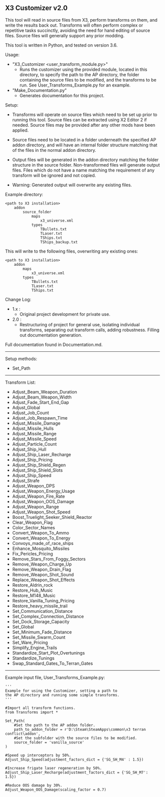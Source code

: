 
X3 Customizer v2.0
------------------

This tool will read in source files from X3, perform transforms on them,
and write the results back out.  Transforms will often perform complex
or repetitive tasks succinctly, avoiding the need for hand editing of
source files.  Source files will generally support any prior modding.

This tool is written in Python, and tested on version 3.6.

Usage:
 * "X3_Customizer <user_transform_module.py>"
   - Runs the customizer using the provided module, located in this
     directory, to specify the path to the AP directory, the folder
     containing the source files to be modified, and the transforms
     to be run. See User_Transforms_Example.py for an example.
 * "Make_Documentation.py"
   - Generates documentation for this project.

Setup:
  * Transforms will operate on source files which need to be set up
  prior to running this tool. Source files can be extracted using
  X2 Editor 2 if needed. Source files may be provided after any other 
  mods have been applied.

  * Source files need to be located in a folder underneath the 
  specified AP addon directory, and will have an internal folder
  structure matching that of the files in the normal addon directory.

  * Output files will be generated in the addon directory matching
  the folder structure in the source folder. Non-transformed files
  will generate output files. Files which do not have a name matching
  the requirement of any transform will be ignored and not copied.

  * Warning: Generated output will overwrite any existing files.

  Example directory:

    <path to X3 installation>
        addon
            source_folder
                maps
                    x3_universe.xml
                types
                    TBullets.txt
                    TLaser.txt
                    TShips.txt
                    TShips_backup.txt

   This will write to the following files, overwriting any
   existing ones:

    <path to X3 installation>
        addon
            maps
                x3_universe.xml
            types
                TBullets.txt
                TLaser.txt
                TShips.txt

Change Log:
 * 1.x :
   - Original project development for private use.
 * 2.0 :
   - Restructuring of project for general use, isolating individual
     transforms, separating out transform calls, adding robustness.
     Filling out documentation generation.

Full documentation found in Documentation.md.

***

Setup methods:

  * Set_Path

***

Transform List:

 * Adjust_Beam_Weapon_Duration
 * Adjust_Beam_Weapon_Width
 * Adjust_Fade_Start_End_Gap
 * Adjust_Global
 * Adjust_Job_Count
 * Adjust_Job_Respawn_Time
 * Adjust_Missile_Damage
 * Adjust_Missile_Hulls
 * Adjust_Missile_Range
 * Adjust_Missile_Speed
 * Adjust_Particle_Count
 * Adjust_Ship_Hull
 * Adjust_Ship_Laser_Recharge
 * Adjust_Ship_Pricing
 * Adjust_Ship_Shield_Regen
 * Adjust_Ship_Shield_Slots
 * Adjust_Ship_Speed
 * Adjust_Strafe
 * Adjust_Weapon_DPS
 * Adjust_Weapon_Energy_Usage
 * Adjust_Weapon_Fire_Rate
 * Adjust_Weapon_OOS_Damage
 * Adjust_Weapon_Range
 * Adjust_Weapon_Shot_Speed
 * Boost_Truelight_Seeker_Shield_Reactor
 * Clear_Weapon_Flag
 * Color_Sector_Names
 * Convert_Weapon_To_Ammo
 * Convert_Weapon_To_Energy
 * Convoys_made_of_race_ships
 * Enhance_Mosquito_Missiles
 * Fix_Pericles_Pricing
 * Remove_Stars_From_Foggy_Sectors
 * Remove_Weapon_Charge_Up
 * Remove_Weapon_Drain_Flag
 * Remove_Weapon_Shot_Sound
 * Replace_Weapon_Shot_Effects
 * Restore_Aldrin_rock
 * Restore_Hub_Music
 * Restore_M148_Music
 * Restore_Vanilla_Tuning_Pricing
 * Restore_heavy_missile_trail
 * Set_Communication_Distance
 * Set_Complex_Connection_Distance
 * Set_Dock_Storage_Capacity
 * Set_Global
 * Set_Minimum_Fade_Distance
 * Set_Missile_Swarm_Count
 * Set_Ware_Pricing
 * Simplify_Engine_Trails
 * Standardize_Start_Plot_Overtunings
 * Standardize_Tunings
 * Swap_Standard_Gates_To_Terran_Gates

***

Example input file, User_Transforms_Example.py:

    '''
    Example for using the Customizer, setting a path to
    the AP directory and running some simple transforms.
    '''
    
    #Import all transform functions.
    from Transforms import *
    
    Set_Path(
        #Set the path to the AP addon folder.
        path_to_addon_folder = r'D:\Steam\SteamApps\common\x3 terran conflict\addon',
        #Set the subfolder with the source files to be modified.
        source_folder = 'vanilla_source'
    )
    
    #Speed up interceptors by 50%.
    Adjust_Ship_Speed(adjustment_factors_dict = {'SG_SH_M4' : 1.5})
    
    #Increase frigate laser regeneration by 50%.
    Adjust_Ship_Laser_Recharge(adjustment_factors_dict = {'SG_SH_M7': 1.5})
    
    #Reduce OOS damage by 30%.
    Adjust_Weapon_OOS_Damage(scaling_factor = 0.7)